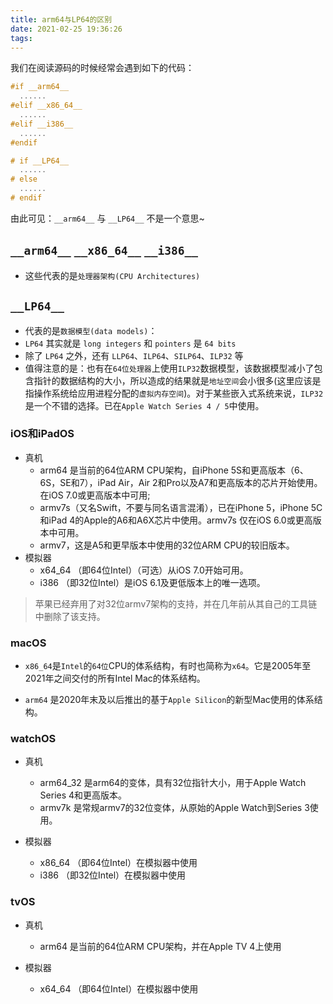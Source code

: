 ```yaml
---
title: arm64与LP64的区别
date: 2021-02-25 19:36:26
tags:
---
```


我们在阅读源码的时候经常会遇到如下的代码：
```c
#if __arm64__
  ......
#elif __x86_64__
  ......
#elif __i386__
  ......
#endif
```

```c
# if __LP64__
  ......
# else
  ......
# endif
```

<!-- more -->

由此可见：`__arm64__` 与 `__LP64__` 不是一个意思~


## `__arm64__` `__x86_64__` `__i386__`

- 这些代表的是`处理器架构(CPU Architectures)`

## `__LP64__`

- 代表的是`数据模型(data models)`：
- `LP64` 其实就是 `long integers` 和 `pointers` 是 `64 bits`
- 除了 `LP64` 之外，还有 `LLP64`、`ILP64`、`SILP64`、`ILP32` 等
- 值得注意的是：也有在`64位处理器`上使用`ILP32`数据模型，该数据模型减小了包含指针的数据结构的大小，所以造成的结果就是`地址空间`会小很多(这里应该是指操作系统给应用进程分配的`虚拟内存空间`)。对于某些嵌入式系统来说，`ILP32` 是一个不错的选择。已在`Apple Watch Series 4 / 5`中使用。

### iOS和iPadOS
- 真机
  - arm64 是当前的64位ARM CPU架构，自iPhone 5S和更高版本（6、6S，SE和7），iPad Air，Air 2和Pro以及A7和更高版本的芯片开始使用。在iOS 7.0或更高版本中可用;
  - armv7s（又名Swift，不要与同名语言混淆），已在iPhone 5，iPhone 5C和iPad 4的Apple的A6和A6X芯片中使用。armv7s 仅在iOS 6.0或更高版本中可用。
  - armv7，这是A5和更早版本中使用的32位ARM CPU的较旧版本。
- 模拟器
  - x64_64 （即64位Intel）（可选）从iOS 7.0开始可用。
  - i386 （即32位Intel）是iOS 6.1及更低版本上的唯一选项。

> 苹果已经弃用了对32位armv7架构的支持，并在几年前从其自己的工具链中删除了该支持。

### macOS

- `x86_64`是`Intel`的`64位`CPU的体系结构，有时也简称为`x64`。它是2005年至2021年之间交付的所有Intel Mac的体系结构。

- `arm64` 是2020年末及以后推出的基于`Apple Silicon`的新型Mac使用的体系结构。


### watchOS

- 真机
  - arm64_32 是arm64的变体，具有32位指针大小，用于Apple Watch Series 4和更高版本。
  - armv7k 是常规armv7的32位变体，从原始的Apple Watch到Series 3使用。

- 模拟器
  - x86_64 （即64位Intel）在模拟器中使用
  - i386 （即32位Intel）在模拟器中使用


### tvOS

- 真机
  - arm64 是当前的64位ARM CPU架构，并在Apple TV 4上使用

- 模拟器
  - x64_64 （即64位Intel）在模拟器中使用


